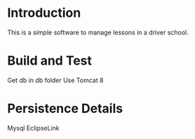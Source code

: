# Introduction 
This is a simple software  to manage lessons in a driver school.

# Build and Test
Get db in db folder
Use Tomcat 8 

# Persistence Details
Mysql
EclipseLink

